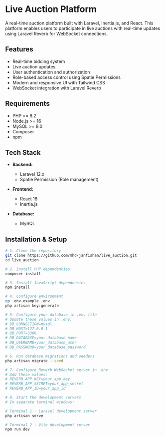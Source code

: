 # Live Auction Platform

A real-time auction platform built with Laravel, Inertia.js, and React. This platform enables users to participate in live auctions with real-time updates using Laravel Reverb for WebSocket connections.

##  Features

- Real-time bidding system
- Live auction updates
- User authentication and authorization
- Role-based access control using Spatie Permissions
- Modern and responsive UI with Tailwind CSS
- WebSocket integration with Laravel Reverb

##  Requirements

- PHP >= 8.2
- Node.js >= 16
- MySQL >= 8.0
- Composer
- npm

##  Tech Stack

- **Backend:**
  - Laravel 12.x
  - Spatie Permission (Role management)

- **Frontend:**
  - React 18
  - Inertia.js


- **Database:**
  - MySQL

##  Installation & Setup

```bash
# 1. Clone the repository
git clone https://github.com/mhd-janfishan/live_auction.git
cd live_auction

# 2. Install PHP dependencies
composer install

# 3. Install JavaScript dependencies
npm install

# 4. Configure environment
cp .env.example .env
php artisan key:generate

# 5. Configure your database in .env file
# Update these values in .env:
# DB_CONNECTION=mysql
# DB_HOST=127.0.0.1
# DB_PORT=3306
# DB_DATABASE=your_database_name
# DB_USERNAME=your_database_user
# DB_PASSWORD=your_database_password

# 6. Run database migrations and seeders
php artisan migrate --seed

# 7. Configure Reverb WebSocket server in .env
# Add these values:
# REVERB_APP_KEY=your_app_key
# REVERB_APP_SECRET=your_app_secret
# REVERB_APP_ID=your_app_id

# 8. Start the development servers
# In separate terminal windows:

# Terminal 1 - Laravel development server
php artisan serve

# Terminal 2 - Vite development server
npm run dev

```

